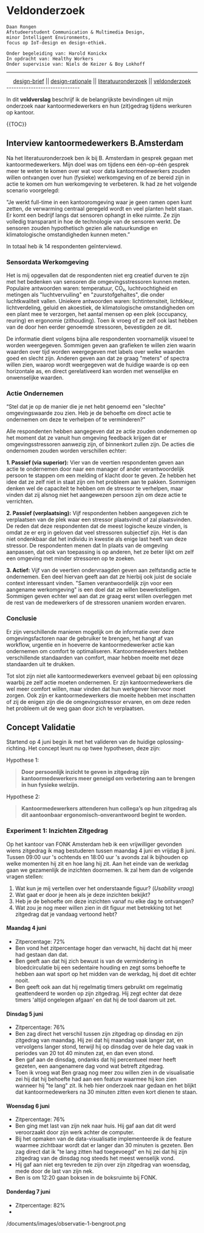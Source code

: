 # Veldonderzoek

	Daan Rongen
	Afstudeerstudent Communication & Multimedia Design,
	minor Intelligent Environments, 
	focus op IoT-design en design-ethiek.
		
	Onder begeleiding van: Harold Konickx
	In opdracht van: Healthy Workers
	Onder supervisie van: Niels de Keizer & Boy Lokhoff

------------------------------
<div align="center">
<a href="https://github.com/daanrongen/delta/blob/master/design-brief.md">design-brief</a> || <a href="https://github.com/daanrongen/delta/blob/master/design-rationale.md">design-rationale</a> || <a href="https://github.com/daanrongen/delta/blob/master/literatuuronderzoek.md">literatuuronderzoek</a> || <a href="https://github.com/daanrongen/delta/blob/master/veldonderzoek.md">veldonderzoek</a>
</div>
------------------------------

In dit **veldverslag** beschrijf ik de belangrijkste bevindingen uit mijn onderzoek naar kantoormedewerkers en hun (zit)gedrag tijdens werkuren op kantoor.

{{TOC}}

## Interview kantoormedewerkers B.Amsterdam
Na het literatuuronderzoek ben ik bij B. Amsterdam in gesprek gegaan met kantoormedewerkers. Mijn doel was om tijdens een één-op-één gesprek meer te weten te komen over wat voor data kantoormedewerkers zouden willen ontvangen over hun (fysieke) werkomgeving en of ze bereid zijn in actie te komen om hun werkomgeving te verbeteren. Ik had ze het volgende scenario voorgelegd:

"Je werkt full-time in een kantooromgeving waar je geen ramen open kunt zetten, de verwarming centraal geregeld wordt en veel planten hebt staan. Er komt een bedrijf langs dat sensoren ophangt in elke ruimte. Ze zijn volledig transparant in hoe de technologie van de sensoren werkt. De sensoren zouden hypothetisch gezien alle natuurkundige en klimatologische omstandigheden kunnen meten.”

In totaal heb ik 14 respondenten geïnterviewd.

### Sensordata Werkomgeving
Het is mij opgevallen dat de respondenten niet erg creatief durven te zijn met het bedenken van sensoren die omgevingsstressoren kunnen meten. Populaire antwoorden waren: temperatuur, CO₂, luchtvochtigheid en metingen als "luchtvervuiling" en "zuurstofgehaltes", die onder luchtkwaliteit vallen. Uniekere antwoorden waren: lichtintensiteit, lichtkleur, lichtverdeling, geluid en akoestiek, de klimatologische omstandigheden om een plant mee te verzorgen, het aantal mensen op een plek (occupancy, reuring) en ergonomie (zithouding). Toen ik vroeg of ze zelf ook last hebben van de door hen eerder genoemde stressoren, bevestigden ze dit.

De informatie dient volgens bijna alle respondenten voornamelijk visueel te worden weergegeven. Sommigen geven aan grafieken te willen zien waarin waarden over tijd worden weergegeven met labels over welke waarden goed en slecht zijn. Anderen geven aan dat ze graag "meters" of spectra willen zien, waarop wordt weergegeven wat de huidige waarde is op een horizontale as, en direct gerelativeerd kan worden met wenselijke en onwenselijke waarden.

### Actie Ondernemen
“Stel dat je op de manier die je net hebt genoemd een "slechte" omgevingswaarde zou zien. Heb je de behoefte om direct actie te ondernemen om deze te verhelpen of te verminderen?"

Alle respondenten hebben aangegeven dat ze actie zouden ondernemen op het moment dat ze vanuit hun omgeving feedback krijgen dat er omgevingsstressoren aanwezig zijn, of binnenkort zullen zijn. De acties die ondernomen zouden worden verschillen echter:

**1. Passief (via superior):**
Vier van de veertien respondenten geven aan actie te ondernemen door naar een manager of ander verantwoordelijk persoon te stappen om een melding of klacht door te geven. Ze hebben het idee dat ze zelf niet in staat zijn om het probleem aan te pakken. Sommigen denken wel de capaciteit te hebben om de stressor te verhelpen, maar vinden dat zij alsnog niet het aangewezen persoon zijn om deze actie te verrichten.

**2. Passief (verplaatsing):**
Vijf respondenten hebben aangegeven zich te verplaatsen van de plek waar een stressor plaatsvindt of zal plaatsvinden. De reden dat deze respondenten dat de meest logische keuze vinden, is omdat ze er erg in geloven dat veel stressoren subjectief zijn. Het is dan niet ondenkbaar dat het individu in kwestie als enige last heeft van deze stressor. De respondenten menen dat In plaats van de omgeving aanpassen, dat ook van toepassing is op anderen, het ze beter lijkt om zelf een omgeving met minder stressoren op te zoeken.

**3. Actief:**
Vijf van de veertien ondervraagden geven aan zelfstandig actie te ondernemen. Een deel hiervan geeft aan dat ze hierbij ook juist de sociale context interessant vinden. "Samen verantwoordelijk zijn voor een aangename werkomgeving" is een doel dat ze willen bewerkstelligen. Sommigen geven echter wel aan dat ze graag eerst willen overleggen met de rest van de medewerkers of de stressoren unaniem worden ervaren.

### Conclusie
Er zijn verschillende manieren mogelijk om de informatie over deze omgevingsfactoren naar de gebruiker te brengen, het hangt af van workflow, urgentie en in hoeverre de kantoormedewerker actie kan ondernemen om comfort te optimaliseren. Kantoormedewerkers hebben verschillende standaarden van comfort, maar hebben moeite met deze standaarden uit te drukken.

Tot slot zijn niet alle kantoormedewerkers evenveel gebaat bij een oplossing waarbij ze zelf actie moeten ondernemen. Er zijn kantoormedewerkers die wel meer comfort willen, maar vinden dat hun werkgever hiervoor moet zorgen. Ook zijn er kantoormedewerkers die moeite hebben met inschatten of zij de enigen zijn die de omgevingsstressor ervaren, en om deze reden het probleem uit de weg gaan door zich te verplaatsen.

## Concept Validatie
Startend op 4 juni begin ik met het valideren van de huidige oplossing-richting. Het concept leunt nu op twee hypothesen, deze zijn:

Hypothese 1:
> **Door persoonlijk inzicht te geven in zitgedrag zijn kantoormedewerkers meer geneigd om verbetering aan te brengen in hun fysieke welzijn.**

Hypothese 2:
> **Kantoormedewerkers attenderen hun collega’s op hun zitgedrag als dit aantoonbaar ergonomisch-onverantwoord begint te worden.**

### Experiment 1: Inzichten Zitgedrag
Op het kantoor van FONK Amsterdam heb ik een vrijwilliger gevonden wiens zitgedrag ik mag bestuderen tussen maandag 4 juni en vrijdag 8 juni. Tussen 09:00 uur 's ochtends en 18:00 uur 's avonds zal ik bijhouden op welke momenten hij zit en hoe lang hij zit. Aan het einde van de werkdag gaan we gezamenlijk de inzichten doornemen. Ik zal hem dan de volgende vragen stellen:
1. Wat kun je mij vertellen over het onderstaande figuur? (*Usability vraag*)
2. Wat gaat er door je heen als je deze inzichten bekijkt?
3. Heb je de behoefte om deze inzichten vanaf nu elke dag te ontvangen?
4. Wat zou je nog meer willen zien in dit figuur met betrekking tot het zitgedrag dat je vandaag vertoond hebt?


#### Maandag 4 juni
- Zitpercentage: 72%
- Ben vond het zitpercentage hoger dan verwacht, hij dacht dat hij meer had gestaan dan dat.
- Ben geeft aan dat hij zich bewust is van de vermindering in bloedcirculatie bij een sedentaire houding en zegt soms behoefte te hebben aan wat sport op het midden van de werkdag, hij doet dit echter nooit.
- Ben geeft ook aan dat hij regelmatig timers gebruikt om regelmatig geattendeerd te worden op zijn zitgedrag. Hij zegt echter dat deze timers 'altijd ongelegen afgaan' en dat hij de tool daarom uit zet.

#### Dinsdag 5 juni
- Zitpercentage: 76%
- Ben zag direct het verschil tussen zijn zitgedrag op dinsdag en zijn zitgedrag van maandag. Hij zei dat hij maandag vaak langer zat, en vervolgens langer stond, terwijl hij op dinsdag over de hele dag vaak in periodes van 20 tot 40 minuten zat, en dan even stond.
- Ben gaf aan de dinsdag, ondanks dat hij percentueel meer heeft gezeten, een aangenamere dag vond wat betreft zitgedrag.
- Toen ik vroeg wat Ben graag nog meer zou willen zien in de visualisatie zei hij dat hij behoefte had aan een feature waarmee hij kon zien wanneer hij "te lang" zit. Ik heb hier onderzoek naar gedaan en het blijkt dat kantoormedewerkers na 30 minuten zitten even kort dienen te staan.

#### Woensdag 6 juni
- Zitpercentage: 76%
- Ben ging met last van zijn nek naar huis. Hij gaf aan dat dit werd veroorzaakt door zijn werk achter de computer. 
- Bij het opmaken van de data-visualisatie implementeerde ik de feature waarmee zichtbaar wordt dat er langer dan 30 minuten is gezeten. Ben zag direct dat ik "te lang zitten had toegevoegd" en hij zei dat hij zijn zitgedrag van de dinsdag nog steeds het meest wenselijk vond.
- Hij gaf aan niet erg tevreden te zijn over zijn zitgedrag van woensdag, mede door de last van zijn nek.
- Ben is om 12:20 gaan boksen in de boksruimte bij FONK.

#### Donderdag 7 juni
- Zitpercentage: 82%
- 

/documents/images/observatie-1-bengroot.png

